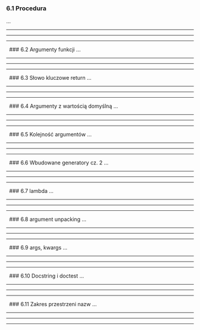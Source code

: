 ### 6.1 Procedura
...

---
---
---
&nbsp;&nbsp;### 6.2 Argumenty funkcji
...

---
---
---
&nbsp;&nbsp;### 6.3 Słowo kluczowe return
...

---
---
---
&nbsp;&nbsp;### 6.4 Argumenty z wartością domyślną
...

---
---
---
&nbsp;&nbsp;### 6.5 Kolejność argumentów
...

---
---
---
&nbsp;&nbsp;### 6.6 Wbudowane generatory cz. 2
...

---
---
---
&nbsp;&nbsp;### 6.7 lambda
...

---
---
---
&nbsp;&nbsp;### 6.8 argument unpacking
...

---
---
---
&nbsp;&nbsp;### 6.9 args, kwargs
...

---
---
---
&nbsp;&nbsp;### 6.10 Docstring i doctest
...

---
---
---
&nbsp;&nbsp;### 6.11 Zakres przestrzeni nazw
...

---
---
---
&nbsp;&nbsp;